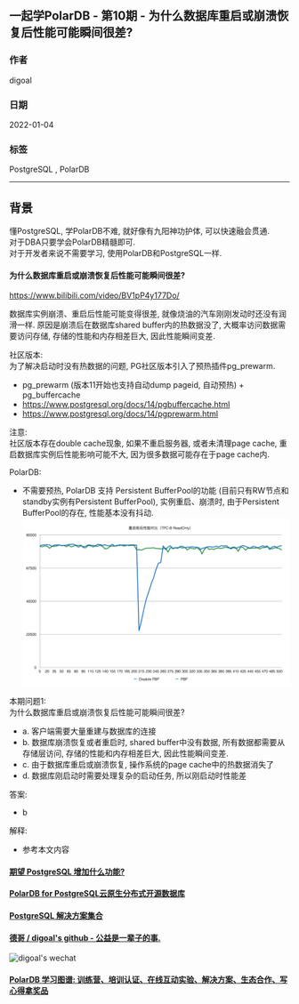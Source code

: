 ## 一起学PolarDB - 第10期 - 为什么数据库重启或崩溃恢复后性能可能瞬间很差?     
                                
### 作者                         
digoal                                
                                
### 日期                                
2022-01-04                               
                                
### 标签                                
PostgreSQL , PolarDB                                 
                                
----                                
                                
## 背景                
懂PostgreSQL, 学PolarDB不难, 就好像有九阳神功护体, 可以快速融会贯通.                       
对于DBA只要学会PolarDB精髓即可.                       
对于开发者来说不需要学习, 使用PolarDB和PostgreSQL一样.                                  
            
#### 为什么数据库重启或崩溃恢复后性能可能瞬间很差?        
https://www.bilibili.com/video/BV1pP4y177Do/  
  
数据库实例崩溃、重启后性能可能变得很差, 就像烧油的汽车刚刚发动时还没有润滑一样. 原因是崩溃后在数据库shared buffer内的热数据没了, 大概率访问数据需要访问存储, 存储的性能和内存相差巨大, 因此性能瞬间变差.   
  
社区版本:        
为了解决启动时没有热数据的问题, PG社区版本引入了预热插件pg_prewarm.   
- pg_prewarm (版本11开始也支持自动dump pageid, 自动预热) + pg_buffercache  
- https://www.postgresql.org/docs/14/pgbuffercache.html  
- https://www.postgresql.org/docs/14/pgprewarm.html  
  
注意:  
社区版本存在double cache现象, 如果不重启服务器, 或者未清理page cache, 重启数据库实例后性能影响可能不大, 因为很多数据可能存在于page cache内.    
  
PolarDB:    
- 不需要预热, PolarDB 支持 Persistent BufferPool的功能 (目前只有RW节点和standby实例有Persistent BufferPool), 实例重启、崩溃时, 由于Persistent BufferPool的存在, 性能基本没有抖动.    
![pic](20220104_03_pic_001.png)    
  
  
本期问题1:            
为什么数据库重启或崩溃恢复后性能可能瞬间很差?       
- a. 客户端需要大量重建与数据库的连接       
- b. 数据库崩溃恢复或者重启时, shared buffer中没有数据, 所有数据都需要从存储层访问, 存储的性能和内存相差巨大, 因此性能瞬间变差.    
- c. 由于数据库重启或崩溃恢复, 操作系统的page cache中的热数据消失了  
- d. 数据库刚启动时需要处理复杂的启动任务, 所以刚启动时性能差  
                      
答案:                      
- b            
                  
解释:                  
- 参考本文内容             
  
  
#### [期望 PostgreSQL 增加什么功能?](https://github.com/digoal/blog/issues/76 "269ac3d1c492e938c0191101c7238216")
  
  
#### [PolarDB for PostgreSQL云原生分布式开源数据库](https://github.com/ApsaraDB/PolarDB-for-PostgreSQL "57258f76c37864c6e6d23383d05714ea")
  
  
#### [PostgreSQL 解决方案集合](https://yq.aliyun.com/topic/118 "40cff096e9ed7122c512b35d8561d9c8")
  
  
#### [德哥 / digoal's github - 公益是一辈子的事.](https://github.com/digoal/blog/blob/master/README.md "22709685feb7cab07d30f30387f0a9ae")
  
  
![digoal's wechat](../pic/digoal_weixin.jpg "f7ad92eeba24523fd47a6e1a0e691b59")
  
  
#### [PolarDB 学习图谱: 训练营、培训认证、在线互动实验、解决方案、生态合作、写心得拿奖品](https://www.aliyun.com/database/openpolardb/activity "8642f60e04ed0c814bf9cb9677976bd4")
  
